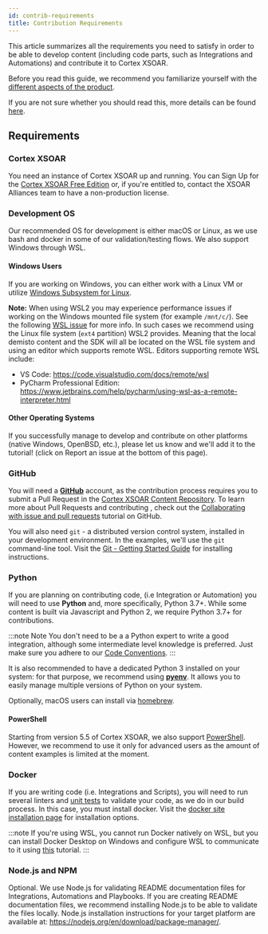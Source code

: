 ```yaml
---
id: contrib-requirements
title: Contribution Requirements
---
```


This article summarizes all the requirements you need to satisfy in order to be able to develop content (including code parts, such as Integrations and Automations) and contribute it to Cortex XSOAR.

Before you read this guide, we recommend you familiarize yourself with the [different aspects of the product](../concepts/getting-started-guide#before-you-start).

If you are not sure whether you should read this, more details can be found [here](../concepts/getting-started-guide#creating-new-content).

## Requirements

### Cortex XSOAR

You need an instance of Cortex XSOAR up and running. You can Sign Up for the [Cortex XSOAR Free Edition](https://start.paloaltonetworks.com/sign-up-for-demisto-free-edition) or, if you're entitled to, contact the XSOAR Alliances team to have a non-production license.

### Development OS

Our recommended OS for development is either macOS or Linux, as we use bash and docker in some of our validation/testing flows. We also support Windows through WSL.

#### Windows Users

If you are working on Windows, you can either work with a Linux VM or utilize [Windows Subsystem for Linux](https://docs.microsoft.com/en-us/windows/wsl/install-win10). 

**Note:** When using WSL2 you may experience performance issues if working on the Windows mounted file system (for example `/mnt/c/`). See the following [WSL issue](https://github.com/microsoft/WSL/issues/4197) for more info. In such cases we recommend using the Linux file system (`ext4` partition) WSL2 provides. Meaning that the local demisto content and the SDK will all be located on the WSL file system and using an editor which supports remote WSL. Editors supporting remote WSL include:
* VS Code: https://code.visualstudio.com/docs/remote/wsl
* PyCharm Professional Edition: https://www.jetbrains.com/help/pycharm/using-wsl-as-a-remote-interpreter.html 

#### Other Operating Systems

If you successfully manage to develop and contribute on other platforms (native Windows, OpenBSD, etc.), please let us know and we'll add it to the tutorial! (click on Report an issue at the bottom of this page).

### GitHub

You will need a **[GitHub](https://github.com)** account, as the contribution process requires you to submit a Pull Request in the [Cortex XSOAR Content Repository](https://github.com/demisto/content). To learn more about Pull Requests and contributing , check out the [Collaborating with issue and pull requests](https://help.github.com/en/github/collaborating-with-issues-and-pull-requests) tutorial on GitHub.


You will also need `git` - a distributed version control system, installed in your development environment. In the examples, we'll use the `git` command-line tool. Visit the [Git - Getting Started Guide](https://git-scm.com/book/en/v2/Getting-Started-Installing-Git) for installing instructions.

### Python

If you are planning on contributing code, (i.e Integration or Automation) you will need to use **Python** and, more specifically, Python 3.7+. While some content is built via Javascript and Python 2, we require Python 3.7+ for contributions.

:::note
Note
You don't need to be a a Python expert to write a good integration, although some intermediate level knowledge is preferred. Just make sure you adhere to our [Code Conventions](../integrations/code-conventions).
:::

It is also recommended to have a dedicated Python 3 installed on your system: for that purpose, we recommend using **[pyenv](https://github.com/pyenv/pyenv)**. It allows you to easily manage multiple versions of Python on your system.

Optionally, macOS users can install via [homebrew](https://docs.brew.sh/Homebrew-and-Python).

#### PowerShell

Starting from version 5.5 of Cortex XSOAR, we also support [PowerShell](../integrations/powershell-code). However, we recommend to use it only for advanced users as the amount of content examples is limited at the moment.

### Docker

If you are writing code (i.e. Integrations and Scripts), you will need to run several linters and [unit tests](../integrations/unit-testing) to validate your code, as we do in our build process. In this case, you must install docker. Visit the [docker site installation page](https://docs.docker.com/install/) for installation options.

:::note
If you're using WSL, you cannot run Docker natively on WSL, but you can install Docker Desktop on Windows and configure WSL to communicate to it using [this](https://nickjanetakis.com/blog/setting-up-docker-for-windows-and-wsl-to-work-flawlessly) tutorial.
:::

### Node.js and NPM
Optional. We use Node.js for validating README documentation files for Integrations, Automations and Playbooks. If you are creating README documentation files, we recommend installing Node.js to be able to validate the files locally. Node.js installation instructions for your target platform are available at: https://nodejs.org/en/download/package-manager/.

